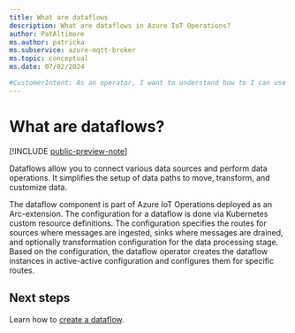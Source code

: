 ```yaml
---
title: What are dataflows
description: What are dataflows in Azure IoT Operations?
author: PatAltimore
ms.author: patricka
ms.subservice: azure-mqtt-broker
ms.topic: conceptual
ms.date: 07/02/2024

#CustomerIntent: As an operator, I want to understand how to I can use dataflows connect data sources.
---
```


# What are dataflows?

[!INCLUDE [public-preview-note](../includes/public-preview-note.md)]

Dataflows allow you to connect various data sources and perform data operations. It simplifies the setup of data paths to move, transform, and customize data.

The dataflow component is part of Azure IoT Operations deployed as an Arc-extension. The configuration for a dataflow is done via Kubernetes custom resource definitions. The configuration specifies the routes for sources where messages are ingested, sinks where messages are drained, and optionally transformation configuration for the data processing stage. Based on the configuration, the dataflow operator creates the dataflow instances in active-active configuration and configures them for specific routes.

## Next steps

Learn how to [create a dataflow](howto-create-dataflow.md).